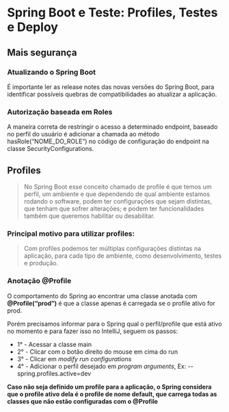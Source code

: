 # Spring Boot e Teste: Profiles, Testes e Deploy

## Mais segurança

### Atualizando o Spring Boot

É importante ler as release notes das novas versões do Spring Boot, para identificar possíveis quebras de
compatibilidades ao atualizar a aplicação.

### Autorização baseada em Roles

A maneira correta de restringir o acesso a determinado endpoint, baseado no perfil do usuário é adicionar a chamada ao
método hasRole(“NOME_DO_ROLE”) no código de configuração do endpoint na classe SecurityConfigurations.

## Profiles

> No Spring Boot esse conceito chamado de profile é que temos um perfil, um ambiente e que dependendo de qual ambiente
> estamos rodando o software, podem ter configurações que sejam distintas, que tenham que sofrer alterações; e podem ter
> funcionalidades também que queremos habilitar ou desabilitar.

### Principal motivo para utilizar profiles:<br>

> Com profiles podemos ter múltiplas configurações distintas na aplicação, para cada tipo de ambiente, como
> desenvolvimento, testes e produção.

### Anotação @Profile

O comportamento do Spring ao encontrar uma classe anotada com **@Profile(“prod”)**
é que a classe apenas é carregada se o profile ativo for prod.

Porém precisamos informar para o Spring qual o perfil/profile que está ativo no momento e para fazer isso no IntelliJ,
seguem os passos:

* 1° - Acessar a classe main
* 2° - Clicar com o botão direito do mouse em cima do run
* 3° - Clicar em <i>modify run configurations</i>
* 4° - Adicionar o perfil desejado em <i>program arguments</i>, Ex: --spring.profiles.active=dev

**Caso não seja definido um profile para a aplicação, o Spring considera que o profile ativo dela é o profile de nome
default, que carrega todas as classes que não estão configuradas com o @Profile**


